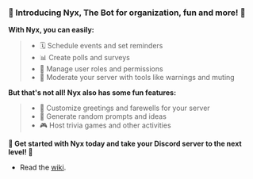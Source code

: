 ### 🌌 Introducing Nyx, The Bot for organization, fun and more! 🌌

**With Nyx, you can easily:**

> * 🗓️ Schedule events and set reminders
> * 📊 Create polls and surveys
> * 👑 Manage user roles and permissions
> * 🚨 Moderate your server with tools like warnings and muting

**But that's not all! Nyx also has some fun features:**

> * 💬 Customize greetings and farewells for your server
> * 🎲 Generate random prompts and ideas
> * 🎮 Host trivia games and other activities

**🚀 Get started with Nyx today and take your Discord server to the next level! 🚀**
* Read the [wiki](https://github.com/zaidlab/Nyx/wiki/%23Home#-welcome-to-the-nyx-bot-wiki).
